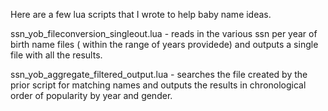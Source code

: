 Here are a few lua scripts that I wrote to help baby name ideas.

ssn_yob_fileconversion_singleout.lua - reads in the various ssn per year of birth name files ( within the range of years providede) and outputs a single file with all the results.

ssn_yob_aggregate_filtered_output.lua - searches the file created by the prior script for matching names and outputs the results in chronological order of popularity by year and gender.